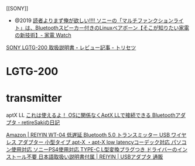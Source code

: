 [[SONY]]

- @2019 [読者よりまず俺が欲しい!!!! ソニーの「マルチファンクションライト」は、Bluetoothスピーカー付きのLinuxベアボーン【そこが知りたい家電の新技術】- 家電 Watch](https://kaden.watch.impress.co.jp/docs/column/newtech/1224654.html)


[SONY LGTG-200 取扱説明書・レビュー記事 - トリセツ](https://torisetsu.biz/products/0000398563/)

# LGTG-200


# transmitter
aptX LL
[これは使えるよ！ OSに関係なくAptX LLで接続できる Bluetoothアダプタ - retireSakiの日記](https://retiresaki.hatenablog.com/entry/2019/02/06/202200)

[Amazon | REIYIN WT-04 低遅延 Bluetooth 5.0 トランスミッター USB ワイヤレス アダプター 小型タイプ apt-X ・apt-X low latencyコーデック対応 パソコン使用対応 ソニーPS4使用対応 TYPE-C L型変換プラグつき ドライバーのインストール不要 日本語取扱い説明書付属 | REIYIN | USBアダプタ 通販](https://www.amazon.co.jp/REIYIN-WT-04-latency%E3%82%B3%E3%83%BC%E3%83%87%E3%83%83%E3%82%AF%E5%AF%BE%E5%BF%9C-L%E5%9E%8B%E5%A4%89%E6%8F%9B%E3%83%97%E3%83%A9%E3%82%B0%E3%81%A4%E3%81%8D%EF%BC%88%E4%BB%BB%E5%A4%A9%E5%A0%82%E3%82%B9%E3%82%A4%E3%83%83%E3%83%81%E6%9C%AC%E4%BD%93%E3%82%B7%E3%82%B9%E3%83%86%E3%83%A0%E3%83%90%E3%83%BC%E3%82%B8%E3%83%A7%E3%83%B36-2-0%E4%BD%BF%E7%94%A8%E5%AF%BE%E5%BF%9C%EF%BC%89-%E3%83%89%E3%83%A9%E3%82%A4%E3%83%90%E3%83%BC%E3%81%AE%E3%82%A4%E3%83%B3%E3%82%B9%E3%83%88%E3%83%BC%E3%83%AB%E4%B8%8D%E8%A6%81/dp/B07H2Y5ZXN)

